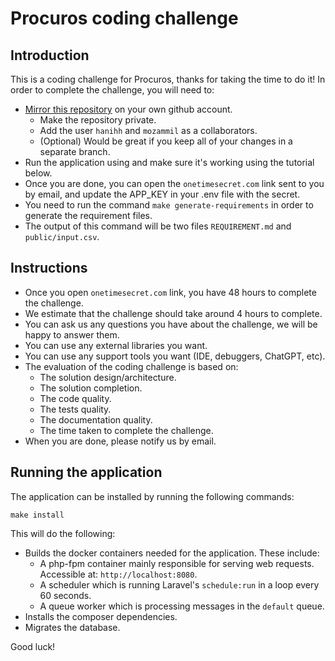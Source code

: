 # Procuros coding challenge

## Introduction
This is a coding challenge for Procuros, thanks for taking the time to do it!
In order to complete the challenge, you will need to:
- [Mirror this repository](https://docs.github.com/en/repositories/creating-and-managing-repositories/duplicating-a-repository) on your own github account.
  - Make the repository private.
  - Add the user `hanihh` and `mozammil` as a collaborators.
  - (Optional) Would be great if you keep all of your changes in a separate branch. 
- Run the application using and make sure it's working using the tutorial below.
- Once you are done, you can open the `onetimesecret.com` link sent to you by email, and update the APP_KEY in your .env file with the secret.
- You need to run the command `make generate-requirements` in order to generate the requirement files.
- The output of this command will be two files `REQUIREMENT.md` and `public/input.csv`.

## Instructions
- Once you open `onetimesecret.com` link, you have 48 hours to complete the challenge.
- We estimate that the challenge should take around 4 hours to complete.
- You can ask us any questions you have about the challenge, we will be happy to answer them.
- You can use any external libraries you want.
- You can use any support tools you want (IDE, debuggers, ChatGPT, etc).
- The evaluation of the coding challenge is based on:
  - The solution design/architecture.
  - The solution completion.
  - The code quality.
  - The tests quality.
  - The documentation quality.
  - The time taken to complete the challenge.
- When you are done, please notify us by email.

## Running the application
The application can be installed by running the following commands:

```
make install
```

This will do the following:
- Builds the docker containers needed for the application. These include:
    - A php-fpm container mainly responsible for serving web requests. Accessible at: `http://localhost:8080`.
    - A scheduler which is running Laravel's `schedule:run` in a loop every 60 seconds.
    - A queue worker which is processing messages in the `default` queue.
- Installs the composer dependencies.
- Migrates the database.


Good luck!
